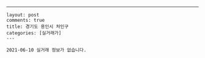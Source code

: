 ---
    layout: post
    comments: true
    title: 경기도 용인시 처인구
    categories: [실거래가]
    ---

    2021-06-10 실거래 정보가 없습니다.

    